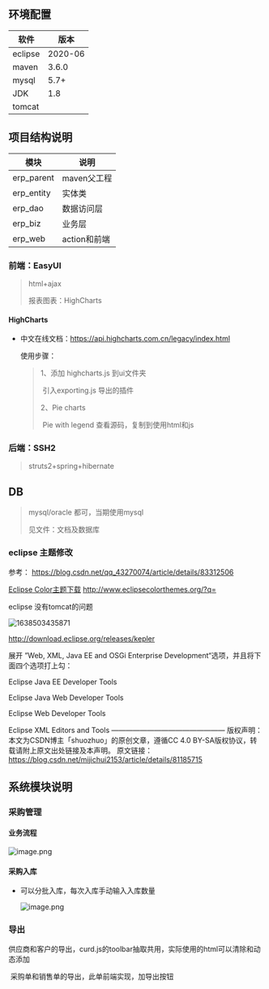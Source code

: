 

## 环境配置

| 软件    | 版本    |
| ------- | ------- |
| eclipse | 2020-06 |
| maven   | 3.6.0   |
| mysql   | 5.7+    |
| JDK     | 1.8     |
| tomcat  |         |



## 项目结构说明

| 模块       | 说明         |
| ---------- | ------------ |
| erp_parent | maven父工程  |
| erp_entity | 实体类       |
| erp_dao    | 数据访问层   |
| erp_biz    | 业务层       |
| erp_web    | action和前端 |

### 前端：EasyUI

>html+ajax
>
>报表图表：HighCharts

#### HighCharts

* 中文在线文档：https://api.highcharts.com.cn/legacy/index.html

  使用步骤：

  >1、添加 highcharts.js 到ui文件夹
  >
  >​		引入exporting.js 导出的插件
  >
  >2、Pie charts
  >
  >​      Pie with legend 查看源码，复制到使用html和js
  >
  >

### 后端：SSH2

>struts2+spring+hibernate
>
>



## DB

> mysql/oracle  都可，当期使用mysql 
>
> 见文件：文档及数据库



### eclipse 主题修改

参考： https://blog.csdn.net/qq_43270074/article/details/83312506

[Eclipse Color主题下载](http://www.eclipsecolorthemes.org/?q=)   http://www.eclipsecolorthemes.org/?q=



eclipse 没有tomcat的问题

![1638503435871](C:\Users\v_yunylei\AppData\Roaming\Typora\typora-user-images\1638503435871.png)

 http://download.eclipse.org/releases/kepler 

展开 ”Web, XML, Java EE and OSGi Enterprise Development“选项，并且将下面四个选项打上勾：

Eclipse Java EE Developer Tools

Eclipse Java Web Developer Tools

Eclipse Web Developer Tools

Eclipse XML Editors and Tools
————————————————
版权声明：本文为CSDN博主「shuozhuo」的原创文章，遵循CC 4.0 BY-SA版权协议，转载请附上原文出处链接及本声明。
原文链接：https://blog.csdn.net/mijichui2153/article/details/81185715



## 系统模块说明

### 采购管理

#### 业务流程

![image.png](https://upload-images.jianshu.io/upload_images/22934254-c3b9bb57882d4d15.png?imageMogr2/auto-orient/strip%7CimageView2/2/w/1240)

#### 采购入库

* 可以分批入库，每次入库手动输入入库数量

  ![image.png](https://upload-images.jianshu.io/upload_images/22934254-ee1c0e846193fbab.png?imageMogr2/auto-orient/strip%7CimageView2/2/w/1240)

### 导出

​	 供应商和客户的导出，curd.js的toolbar抽取共用，实际使用的html可以清除和动态添加

​	采购单和销售单的导出，此单前端实现，加导出按钮